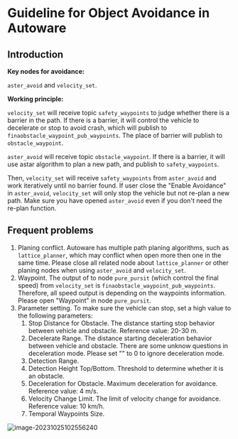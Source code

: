 # Guideline for Object Avoidance in Autoware

## Introduction

**Key nodes for avoidance:**

`aster_avoid` and `velocity_set`.

**Working principle:** 

`velocity_set` will receive topic `safety_waypoints` to judge whether there is a barrier in the path. If there is a barrier, it will control the vehicle to decelerate or stop to avoid crash, which will publish to `finaobstacle_waypoint_pub_waypoints`. The place of barrier will publish to `obstacle_waypoint`.

`aster_avoid` will receive topic `obstacle_waypoint`. If there is a barrier, it will use astar algorithm to plan a new path, and publish to `safety_waypoints`.

Then, `velocity_set` will receive  `safety_waypoints` from `aster_avoid` and work iteratively until no barrier found. If user close the "Enable Avoidance" in `aster_avoid`, `velocity_set` will only stop the vehicle but not re-plan a new path. Make sure you have opened `aster_avoid` even if you don't need the re-plan function.

## Frequent problems

1. Planing conflict. Autoware has multiple path planing algorithms, such as `lattice_planner`, which may conflict when open more then one in the same time. Please close all related node about `lattice_planner` or other planing nodes when using `aster_avoid` and `velocity_set`.
2. Waypoint. The output of to node `pure_pursit` (which control the final speed) from `velocity_set` is `finaobstacle_waypoint_pub_waypoints`. Therefore, all speed output is depending on the waypoints information. Please open "Waypoint" in node `pure_pursit`.
3. Parameter setting. To make sure the vehicle can stop, set a high value to the following parameters:
   1. Stop Distance for Obstacle. The distance starting stop behavior between vehicle and obstacle. Reference value: 20-30 m.
   2. Decelerate Range. The distance starting deceleration behavior between vehicle and obstacle. There are some unknow questions in deceleration mode. Please set "" to 0 to ignore deceleration mode. 
   3. Detection Range.
   4. Detection Height Top/Bottom. Threshold to determine whether it is an obstacle.
   5. Deceleration for Obstacle. Maximum deceleration for avoidance. Reference value: 4 m/s.
   6. Velocity Change Limit. The limit of velocity change for avoidance. Reference value: 10 km/h.
   7. Temporal Waypoints Size.

![image-20231025102556240](mdPics/image-20231025102556240.png)
